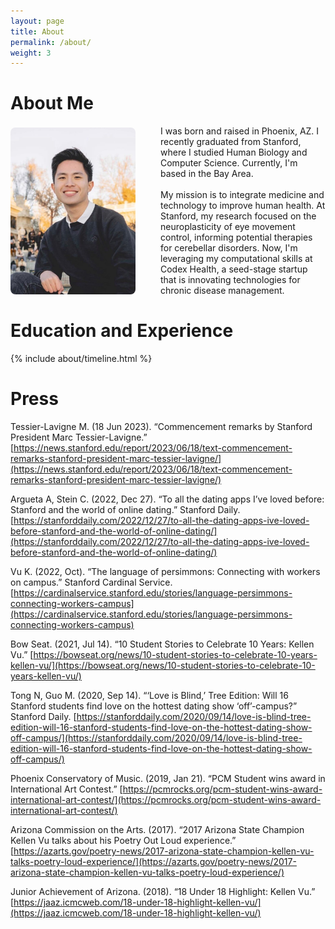 ```yaml
---
layout: page
title: About
permalink: /about/
weight: 3
---
```


# About Me

<div style="display: flex; align-items: center;">
    <img src="/assets/kellen-vu-retiro.jpg" alt="Profile Picture" style="width: 200px; margin-right: 40px; border-radius: 8px;">
    <div>
        I was born and raised in Phoenix, AZ. I recently graduated from Stanford, where I studied Human Biology and Computer Science. Currently, I'm based in the Bay Area.<br>
        <br>
        My mission is to integrate medicine and technology to improve human health. At Stanford, my research focused on the neuroplasticity of eye movement control, informing potential therapies for cerebellar disorders. Now, I'm leveraging my computational skills at Codex Health, a seed-stage startup that is innovating technologies for chronic disease management.
    </div>
</div>

# Education and Experience

<div class="row">
{% include about/timeline.html %}
</div>

# Press

Tessier-Lavigne M. (18 Jun 2023). “Commencement remarks by Stanford President Marc Tessier-Lavigne.” [https://news.stanford.edu/report/2023/06/18/text-commencement-remarks-stanford-president-marc-tessier-lavigne/](https://news.stanford.edu/report/2023/06/18/text-commencement-remarks-stanford-president-marc-tessier-lavigne/)

Argueta A, Stein C. (2022, Dec 27). “To all the dating apps I’ve loved before: Stanford and the world of online dating.” Stanford Daily. [https://stanforddaily.com/2022/12/27/to-all-the-dating-apps-ive-loved-before-stanford-and-the-world-of-online-dating/](https://stanforddaily.com/2022/12/27/to-all-the-dating-apps-ive-loved-before-stanford-and-the-world-of-online-dating/)

Vu K. (2022, Oct). “The language of persimmons: Connecting with workers on campus.” Stanford Cardinal Service. [https://cardinalservice.stanford.edu/stories/language-persimmons-connecting-workers-campus](https://cardinalservice.stanford.edu/stories/language-persimmons-connecting-workers-campus)

Bow Seat. (2021, Jul 14). “10 Student Stories to Celebrate 10 Years: Kellen Vu.” [https://bowseat.org/news/10-student-stories-to-celebrate-10-years-kellen-vu/](https://bowseat.org/news/10-student-stories-to-celebrate-10-years-kellen-vu/)

Tong N, Guo M. (2020, Sep 14). “‘Love is Blind,’ Tree Edition: Will 16 Stanford students find love on the hottest dating show ‘off’-campus?” Stanford Daily. [https://stanforddaily.com/2020/09/14/love-is-blind-tree-edition-will-16-stanford-students-find-love-on-the-hottest-dating-show-off-campus/](https://stanforddaily.com/2020/09/14/love-is-blind-tree-edition-will-16-stanford-students-find-love-on-the-hottest-dating-show-off-campus/)

Phoenix Conservatory of Music. (2019, Jan 21). “PCM Student wins award in International Art Contest.” [https://pcmrocks.org/pcm-student-wins-award-international-art-contest/](https://pcmrocks.org/pcm-student-wins-award-international-art-contest/)

Arizona Commission on the Arts. (2017). “2017 Arizona State Champion Kellen Vu talks about his Poetry Out Loud experience.” [https://azarts.gov/poetry-news/2017-arizona-state-champion-kellen-vu-talks-poetry-loud-experience/](https://azarts.gov/poetry-news/2017-arizona-state-champion-kellen-vu-talks-poetry-loud-experience/)

Junior Achievement of Arizona. (2018). “18 Under 18 Highlight: Kellen Vu.” [https://jaaz.icmcweb.com/18-under-18-highlight-kellen-vu/](https://jaaz.icmcweb.com/18-under-18-highlight-kellen-vu/)